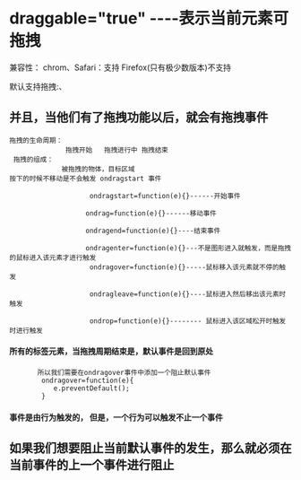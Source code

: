 # draggable="true" ----表示当前元素可拖拽

 兼容性： chrom、Safari：支持    Firefox(只有极少数版本)不支持

 默认支持拖拽:<a></a>、<img/> 

 ## 并且，当他们有了拖拽功能以后，就会有拖拽事件
    
    拖拽的生命周期：  
                  拖拽开始   拖拽进行中 拖拽结束 
     拖拽的组成：
                 被拖拽的物体，目标区域
    按下的时候不移动是不会触发 ondragstart 事件

                        ondragstart=function(e){}------开始事件
    
                       ondrag=function(e){}------移动事件

                       ondragend=function(e){}----结束事件

                       ondragenter=function(e){}---不是图形进入就触发，而是拖拽的鼠标进入该元素才进行触发 
                        ondragover=function(e){}-----鼠标移入该元素就不停的触发

                        ondragleave=function(e){}----鼠标进入然后移出该元素时触发
                       
                        ondrop=function(e){}-------- 鼠标进入该区域松开时触发时进行触发

#### 所有的标签元素，当拖拽周期结束是，默认事件是回到原处    
           所以我们需要在ondragover事件中添加一个阻止默认事件
            ondragover=function(e){
               e.preventDefault();
            }
#### 事件是由行为触发的， 但是，一个行为可以触发不止一个事件

## 如果我们想要阻止当前默认事件的发生，那么就必须在当前事件的上一个事件进行阻止
    




